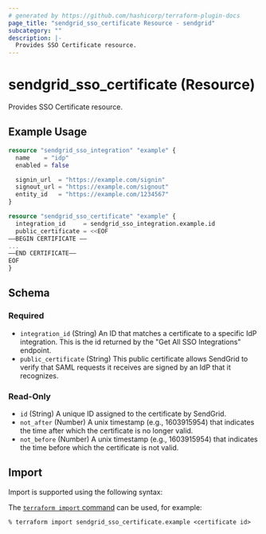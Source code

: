 ```yaml
---
# generated by https://github.com/hashicorp/terraform-plugin-docs
page_title: "sendgrid_sso_certificate Resource - sendgrid"
subcategory: ""
description: |-
  Provides SSO Certificate resource.
---
```


# sendgrid_sso_certificate (Resource)

Provides SSO Certificate resource.

## Example Usage

```terraform
resource "sendgrid_sso_integration" "example" {
  name    = "idp"
  enabled = false

  signin_url  = "https://example.com/signin"
  signout_url = "https://example.com/signout"
  entity_id   = "https://example.com/1234567"
}

resource "sendgrid_sso_certificate" "example" {
  integration_id     = sendgrid_sso_integration.example.id
  public_certificate = <<EOF
—–BEGIN CERTIFICATE —–
...
—–END CERTIFICATE—–
EOF
}
```

<!-- schema generated by tfplugindocs -->
## Schema

### Required

- `integration_id` (String) An ID that matches a certificate to a specific IdP integration. This is the id returned by the "Get All SSO Integrations" endpoint.
- `public_certificate` (String) This public certificate allows SendGrid to verify that SAML requests it receives are signed by an IdP that it recognizes.

### Read-Only

- `id` (String) A unique ID assigned to the certificate by SendGrid.
- `not_after` (Number) A unix timestamp (e.g., 1603915954) that indicates the time after which the certificate is no longer valid.
- `not_before` (Number) A unix timestamp (e.g., 1603915954) that indicates the time before which the certificate is not valid.

## Import

Import is supported using the following syntax:

The [`terraform import` command](https://developer.hashicorp.com/terraform/cli/commands/import) can be used, for example:

```shell
% terraform import sendgrid_sso_certificate.example <certificate id>
```
